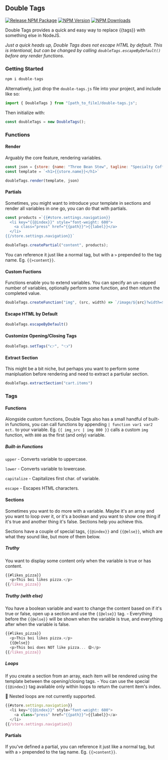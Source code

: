 ## Double Tags
[![Release NPM Package](https://github.com/mvthru/double-tags/actions/workflows/release-package.yml/badge.svg)](https://github.com/mvthru/double-tags/actions/workflows/release-package.yml)
[![NPM Version](https://img.shields.io/npm/v/double-tags)](https://www.npmjs.com/package/double-tags)
[![NPM Downloads](https://img.shields.io/npm/dw/double-tags)](https://www.npmjs.com/package/double-tags)

Double Tags provides a quick and easy way to replace {{tags}} with something else in NodeJS.

*Just a quick heads up, Double Tags does not escape HTML by default. This is intentional, but can be changed by calling `doubleTags.escapeByDefault()` before any render functions.*

### Getting Started
````js
npm i double-tags
````

Alternatively, just drop the `double-tags.js` file into your project, and include like so:

````js
import { DoubleTags } from "[path_to_file]/double-tags.js";
````

Then initialize with:
````js
const doubleTags = new DoubleTags();
````

### Functions
#### Render
Arguably the core feature, rendering variables.

````js
const json = {store: {name: "Three Bean Stew", tagline: "Specialty Coffee"}}
const template = `<h1>{{store.name}}</h1>`

doubleTags.render(template, json)
````

#### Partials
Sometimes, you might want to introduce your template in sections and render all variables in one go, you can do that with partials.
````js
const products =`{{#store.settings.navigation}}
  <li key="{{@index}}" style="font-weight: 600">
    <a class="press" href="{{path}}">{{label}}</a>
  </li>
{{/store.settings.navigation}}`

doubleTags.createPartial("content", products);
````

You can reference it just like a normal tag, but with a `>` prepended to the tag name. Eg. `{{>content}}`.

#### Custom Fuctions
Functions enable you to extend variables. You can specify an un-capped number of variables, optionally perform some function, and then return the completed value.
````js
doubleTags.createFunction("img", (src, width) => `/image/${src}?width=${width}`);
````

#### Escape HTML by Default
````js
doubleTags.escapeByDefault()
````

#### Customize Opening/Closing Tags
````js
doubleTags.setTags("👉", "👈")
````

#### Extract Section
This might be a bit niche, but perhaps you want to perform some manipluation before rendering and need to extract a partiular section.
````js
doubleTags.extractSection("cart.items")
````

### Tags

#### Functions
Alongside custom functions, Double Tags also has a small handful of built-in functions, you can call functions by appending `| function var1 var2 ect.` to your variable. Eg. `{{ img_src | img 800 }}` calls a custom `img` function, with `800` as the first (and only) variable.

##### Built-in Functions
`upper` - Converts variable to uppercase.

`lower` - Converts variable to lowercase.

`capitalize` - Capitalizes first char. of variable.

`escape` - Escapes HTML characters.

#### Sections
Sometimes you want to do more with a variable. Maybe it's an array and you want to loop over it, or it's a boolean and you want to show one thing if it's true and another thing it's false. Sections help you achieve this. 

Sections have a couple of special tags, `{{@index}}` and `{{@else}}`, which are what they sound like, but more of them below.

##### Truthy
You want to display some content only when the variable is true or has content.

````js
{{#likes_pizza}}
  <p>This boi likes pizza.</p>
{{/likes_pizza}}
````

##### Truthy (with else)
You have a boolean variable and want to change the content based on if it's true or false, open up a section and use the `{{@else}}` tag. - Everything before the `{{@else}}` will be shown when the variable is true, and everything after when the variable is false.

````js
{{#likes_pizza}}
  <p>This boi likes pizza.</p>
  {{@else}}
  <p>This boi does NOT like pizza... 😧</p>
{{/likes_pizza}}
````

##### Loops
If you create a section from an array, each item will be rendered using the template between the opening/closing tags. - You can use the special `{{@index}}` tag available only within loops to return the current item's index.

🙋 Nested loops are not currently supported.

````js
{{#store.settings.navigation}}
  <li key="{{@index}}" style="font-weight: 600">
    <a class="press" href="{{path}}">{{label}}</a>
  </li>
{{/store.settings.navigation}}
````

#### Partials
If you've defined a partial, you can reference it just like a normal tag, but with a `>` prepended to the tag name. Eg. `{{>content}}`.
